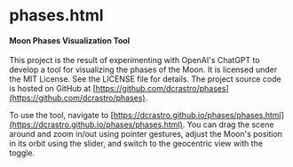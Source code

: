 phases.html
===========

#### Moon Phases Visualization Tool ####

This project is the result of experimenting with OpenAI's ChatGPT to
develop a tool for visualizing the phases of the Moon. It is licensed
under the MIT License. See the LICENSE file for details. The project
source code is hosted on GitHub at [https://github.com/dcrastro/phases](https://github.com/dcrastro/phases).

To use the tool, navigate to [https://dcrastro.github.io/phases/phases.html](https://dcrastro.github.io/phases/phases.html). You can drag the scene around and zoom in/out using pointer gestures, adjust the Moon's position in its orbit using the slider, and switch to the geocentric view with the toggle.
